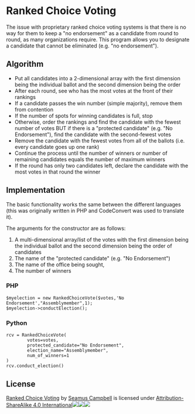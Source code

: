 # Ranked Choice Voting #

The issue with proprietary ranked choice voting systems is that there is no way for them to keep a "no endorsement" as a candidate from round to round, as many organizations require. This program allows you to designate a candidate that cannot be eliminated (e.g. "no endorsement").

## Algorithm ##
- Put all candidates into a 2-dimensional array with the first dimension being the individual ballot and the second dimension being the order
- After each round, see who has the most votes at the front of their rankings
- If a candidate passes the win number (simple majority), remove them from contention
- If the number of spots for winning candidates is full, stop
- Otherwise, order the rankings and find the candidate with the fewest number of votes BUT if there is a "protected candidate" (e.g. "No Endorsement"), find the candidate with the second-fewest votes
- Remove the candidate with the fewest votes from all of the ballots (i.e. every candidate goes up one rank)
- Continue the process until the number of winners or number of remaining candidates equals the number of maximum winners
- If the round has only two candidates left, declare the candidate with the most votes in that round the winner

## Implementation ##
The basic functionality works the same between the different languages (this was originally written in PHP and CodeConvert was used to translate it).

The arguments for the constructor are as follows: 
1. A multi-dimensional array/list of the votes with the first dimension being the individual ballot and the second dimension being the order of candidates
2. The name of the "protected candidate" (e.g. "No Endorsement")
3. The name of the office being sought,
4. The number of winners

### PHP ###
`$myelection = new RankedChoiceVote($votes,'No Endorsement',"Assemblymember",1);`\
`$myelection->conductElection();`

### Python ###
`rcv = RankedChoiceVote(`\
`        votes=votes,`\
`        protected_candidate="No Endorsement",`\
`        election_name="Assemblymember",`\
`        num_of_winners=1`\
`)`\
`rcv.conduct_election()`

## License ##
[Ranked Choice Voting](https://github.com/seamuscampbell/ranked-choice-voting/) by [Seamus Campbell](https://portfolio.seamuscampbell.nyc) is licensed under [Attribution-ShareAlike 4.0 International![](https://mirrors.creativecommons.org/presskit/icons/cc.svg?ref=chooser-v1)![](https://mirrors.creativecommons.org/presskit/icons/by.svg?ref=chooser-v1)![](https://mirrors.creativecommons.org/presskit/icons/sa.svg?ref=chooser-v1)](http://creativecommons.org/licenses/by-sa/4.0/?ref=chooser-v1)
